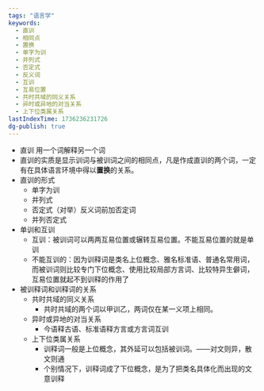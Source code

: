 ```yaml
---
tags: "语言学"
keywords:
  - 直训
  - 相同点
  - 置换
  - 单字为训
  - 并列式
  - 否定式
  - 反义词
  - 互训
  - 互易位置
  - 共时共域的同义关系
  - 异时或异地的对当关系
  - 上下位类属关系
lastIndexTime: 1736236231726
dg-publish: true
---
```

- 直训 用一个词解释另一个词
- 直训的实质是显示训词与被训词之间的相同点，凡是作成直训的两个词，一定有在具体语言环境中得以**置换**的关系。
- 直训的形式
	- 单字为训
	- 并列式
	- 否定式（对举）反义词前加否定词
	- 并列否定式
- 单训和互训
	- 互训：被训词可以两两互易位置或辗转互易位置。不能互易位置的就是单训
	- 不能互训的：因为训释词是类名上位概念、雅名标准语、普通名常用词，而被训词则比较专门下位概念、使用比较局部方言词、比较特异生僻词，互易位置就起不到训释的作用了
- 被训释词和训释词的关系
	- 共时共域的同义关系
		- 共时共域的两个词以甲训乙，两词仅在某一义项上相同。
	- 异时或异地的对当关系
		- 今语释古语、标准语释方言或方言词互训
	- 上下位类属关系
		- 训释词一般是上位概念，其外延可以包括被训词。——对文则异，散文则通
		- 个别情况下，训释词成了下位概念，是为了把类名具体化而出现的文意训释